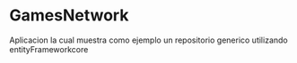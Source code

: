 # GamesNetwork

Aplicacion la cual muestra como ejemplo un repositorio generico utilizando entityFrameworkcore
